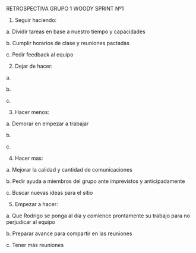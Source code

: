 RETROSPECTIVA GRUPO 1 WOODY SPRINT Nº1




1. Seguir haciendo: 

a. Dividir tareas en base a nuestro tiempo y capacidades

b. Cumplir horarios de clase y reuniones pactadas

c. Pedir feedback al equipo

2. Dejar de hacer:

a. 

b.

c.

3. Hacer menos:

a. Demorar en empezar a trabajar

b. 

c.

4. Hacer mas:

a. Mejorar la calidad y cantidad de comunicaciones

b. Pedir ayuda a miembros del grupo ante imprevistos y anticipadamente 

c. Buscar nuevas ideas para el sitio


5. Empezar a hacer:

a. Que Rodrigo se ponga al día y comience prontamente su trabajo para no perjudicar al equipo

b. Preparar avance para compartir en las reuniones

c. Tener más reuniones
